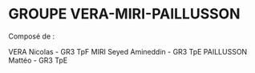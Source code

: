 # GROUPE VERA-MIRI-PAILLUSSON

Composé de : 

VERA Nicolas - GR3 TpF
MIRI Seyed Amineddin - GR3 TpE
PAILLUSSON Mattéo - GR3 TpE

